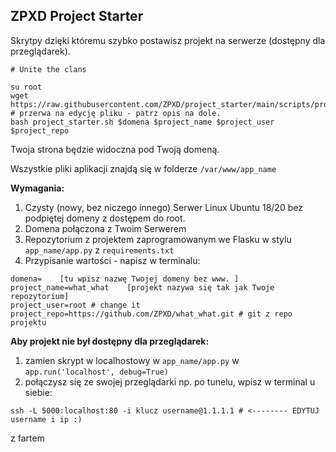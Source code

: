 ## ZPXD Project Starter

Skrytpy dzięki któremu szybko postawisz projekt na serwerze (dostępny dla przeglądarek).

```
# Unite the clans

su root
wget https://raw.githubusercontent.com/ZPXD/project_starter/main/scripts/project_starter.sh 
# przerwa na edycję pliku - patrz opis na dole.
bash project_starter.sh $domena $project_name $project_user $project_repo
```

Twoja strona będzie widoczna pod Twoją domeną.

Wszystkie pliki aplikacji znajdą się w folderze `/var/www/app_name`

**Wymagania:**
1. Czysty (nowy, bez niczego innego) Serwer Linux Ubuntu 18/20 bez podpiętej domeny z dostępem do root.
2. Domena połączona z Twoim Serwerem
3. Repozytorium z projektem zaprogramowanym we Flasku w stylu `app_name/app.py` z `requirements.txt`
4. Przypisanie wartości - napisz w terminalu:

```
domena=    [tu wpisz nazwę Twojej domeny bez www. ]
project_name=what_what    [projekt nazywa się tak jak Twoje repozytorium]
project_user=root # change it
project_repo=https://github.com/ZPXD/what_what.git # git z repo projektu
```

**Aby projekt nie był dostępny dla przeglądarek:**

1. zamien skrypt w localhostowy w `app_name/app.py` w `app.run('localhost', debug=True)` 
2. połączysz się ze swojej przeglądarki np. po tunelu, wpisz w terminal u siebie: 
```
ssh -L 5000:localhost:80 -i klucz username@1.1.1.1 # <-------- EDYTUJ username i ip :)
```

z fartem
